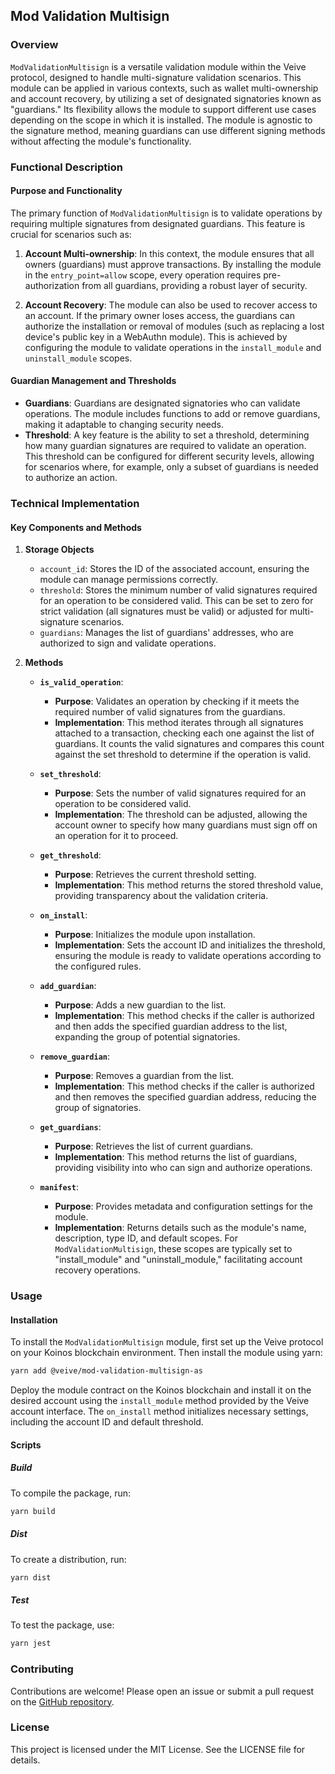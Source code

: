 ## **Mod Validation Multisign**

### **Overview**

`ModValidationMultisign` is a versatile validation module within the Veive protocol, designed to handle multi-signature validation scenarios. This module can be applied in various contexts, such as wallet multi-ownership and account recovery, by utilizing a set of designated signatories known as "guardians." Its flexibility allows the module to support different use cases depending on the scope in which it is installed. The module is agnostic to the signature method, meaning guardians can use different signing methods without affecting the module's functionality.

### **Functional Description**

#### **Purpose and Functionality**

The primary function of `ModValidationMultisign` is to validate operations by requiring multiple signatures from designated guardians. This feature is crucial for scenarios such as:

1. **Account Multi-ownership**: In this context, the module ensures that all owners (guardians) must approve transactions. By installing the module in the `entry_point=allow` scope, every operation requires pre-authorization from all guardians, providing a robust layer of security.

2. **Account Recovery**: The module can also be used to recover access to an account. If the primary owner loses access, the guardians can authorize the installation or removal of modules (such as replacing a lost device's public key in a WebAuthn module). This is achieved by configuring the module to validate operations in the `install_module` and `uninstall_module` scopes.

#### **Guardian Management and Thresholds**

- **Guardians**: Guardians are designated signatories who can validate operations. The module includes functions to add or remove guardians, making it adaptable to changing security needs.
- **Threshold**: A key feature is the ability to set a threshold, determining how many guardian signatures are required to validate an operation. This threshold can be configured for different security levels, allowing for scenarios where, for example, only a subset of guardians is needed to authorize an action.

### **Technical Implementation**

#### **Key Components and Methods**

1. **Storage Objects**
   - `account_id`: Stores the ID of the associated account, ensuring the module can manage permissions correctly.
   - `threshold`: Stores the minimum number of valid signatures required for an operation to be considered valid. This can be set to zero for strict validation (all signatures must be valid) or adjusted for multi-signature scenarios.
   - `guardians`: Manages the list of guardians' addresses, who are authorized to sign and validate operations.

2. **Methods**
   - **`is_valid_operation`**:
     - **Purpose**: Validates an operation by checking if it meets the required number of valid signatures from the guardians.
     - **Implementation**: This method iterates through all signatures attached to a transaction, checking each one against the list of guardians. It counts the valid signatures and compares this count against the set threshold to determine if the operation is valid.

   - **`set_threshold`**:
     - **Purpose**: Sets the number of valid signatures required for an operation to be considered valid.
     - **Implementation**: The threshold can be adjusted, allowing the account owner to specify how many guardians must sign off on an operation for it to proceed.

   - **`get_threshold`**:
     - **Purpose**: Retrieves the current threshold setting.
     - **Implementation**: This method returns the stored threshold value, providing transparency about the validation criteria.

   - **`on_install`**:
     - **Purpose**: Initializes the module upon installation.
     - **Implementation**: Sets the account ID and initializes the threshold, ensuring the module is ready to validate operations according to the configured rules.

   - **`add_guardian`**:
     - **Purpose**: Adds a new guardian to the list.
     - **Implementation**: This method checks if the caller is authorized and then adds the specified guardian address to the list, expanding the group of potential signatories.

   - **`remove_guardian`**:
     - **Purpose**: Removes a guardian from the list.
     - **Implementation**: This method checks if the caller is authorized and then removes the specified guardian address, reducing the group of signatories.

   - **`get_guardians`**:
     - **Purpose**: Retrieves the list of current guardians.
     - **Implementation**: This method returns the list of guardians, providing visibility into who can sign and authorize operations.

   - **`manifest`**:
     - **Purpose**: Provides metadata and configuration settings for the module.
     - **Implementation**: Returns details such as the module's name, description, type ID, and default scopes. For `ModValidationMultisign`, these scopes are typically set to "install_module" and "uninstall_module," facilitating account recovery operations.

### **Usage**

#### **Installation**

To install the `ModValidationMultisign` module, first set up the Veive protocol on your Koinos blockchain environment. Then install the module using yarn:

```bash
yarn add @veive/mod-validation-multisign-as
```

Deploy the module contract on the Koinos blockchain and install it on the desired account using the `install_module` method provided by the Veive account interface. The `on_install` method initializes necessary settings, including the account ID and default threshold.

#### **Scripts**

##### Build

To compile the package, run:

```bash
yarn build
```

##### Dist

To create a distribution, run:

```bash
yarn dist
```

##### Test

To test the package, use:

```bash
yarn jest
```

### **Contributing**

Contributions are welcome! Please open an issue or submit a pull request on the [GitHub repository](https://github.com/veiveprotocol).

### **License**

This project is licensed under the MIT License. See the LICENSE file for details.